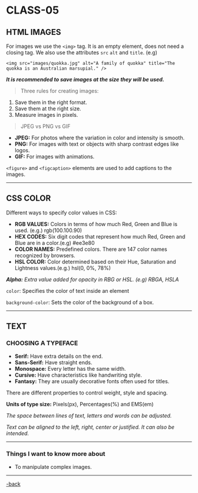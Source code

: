 # CLASS-05

## HTML IMAGES

For images we use the `<img>` tag. It is an empty element, does not need a closing tag. We also use the attributes `src` `alt` and `title`. (e.g)

`<img src="images/quokka.jpg" alt="A family of quokka" title="The quokka is an Australian marsupial." />`

***It is recommended to save images at the size they will be used.***

>Three rules for creating images:

1. Save them in the right format.
2. Save them at the right size.
3. Measure images in pixels.

>JPEG vs PNG vs GIF

* **JPEG:** For photos where the variation in color and intensity is smooth.
* **PNG:** For images with text or objects with sharp contrast edges like logos.
* **GIF:** For images with animations.

`<figure>`  and `<figcaption>` elements are used to add captions to the images.

***

## CSS COLOR

Different ways to specify color values in CSS:

* **RGB VALUES:** Colors in terms of how much Red, Green and Blue is used. (e.g.)
rgb(100.100.90)
* **HEX CODES:** Six digit codes that represent how much Red, Green and Blue are in a color.(e.g) #ee3e80
* **COLOR NAMES:** Predefined colors. There are 147 color names recognized by browsers.
* **HSL COLOR:** Color determined based on their Hue, Saturation and Lightness values.(e.g.)
hsl(0, 0%, 78%)

***Alpha:*** *Extra value added for opacity in RBG or HSL. (e.g) RBGA, HSLA*

`color`: Specifies the color of text inside an element

`background-color`: Sets the color of the background of a box.

***

## TEXT

### CHOOSING A TYPEFACE

* **Serif:** Have extra details on the end.
* **Sans-Serif:** Have straight ends.
* **Monospace:** Every letter has the same width.
* **Cursive:** Have characteristics like handwriting style.
* **Fantasy:** They are usually decorative fonts often used for titles.

There are different properties to control weight, style and spacing.

**Units of type size:**  Pixels(px), Percentages(%) and EMS(em)

*The space between lines of text, letters and words can be adjusted.*

*Text can be aligned to the left, right, center or justified. It can also be intended.*

***

### Things I want to know more about

* To manipulate complex images.

***

[-back](https://alexriverau.github.io/reading-notes/)
